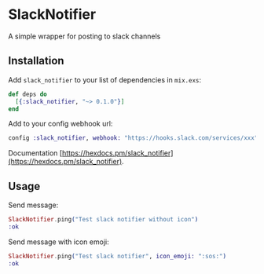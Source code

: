 # SlackNotifier

A simple wrapper for posting to slack channels

## Installation

Add `slack_notifier` to your list of dependencies in `mix.exs`:

```elixir
def deps do
  [{:slack_notifier, "~> 0.1.0"}]
end
```

Add to your config webhook url:

```elixir
config :slack_notifier, webhook: "https://hooks.slack.com/services/xxx"
```

Documentation [https://hexdocs.pm/slack_notifier](https://hexdocs.pm/slack_notifier).

## Usage

Send message:

```elixir
SlackNotifier.ping("Test slack notifier without icon")
:ok
```

Send message with icon emoji:

```elixir
SlackNotifier.ping("Test slack notifier", icon_emoji: ":sos:")
:ok
```

